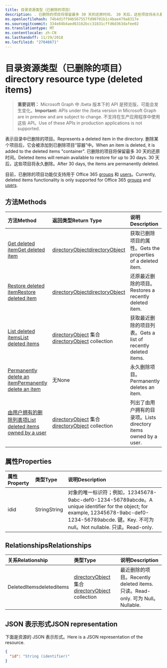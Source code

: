 ```yaml
---
title: 目录资源类型（已删除的项目）
description: . 已删除的项目将保留最多 30 天的还原时间。 30 天后，这些项目将永久删除。
ms.openlocfilehash: 74b4d1ff94b567557fd90701b1c4bae479a8317e
ms.sourcegitcommit: 334e84b4aed63162bcc31831cffd6d363dafee02
ms.translationtype: MT
ms.contentlocale: zh-CN
ms.lasthandoff: 11/29/2018
ms.locfileid: "27048671"
---
```

# <a name="directory-resource-type-deleted-items"></a><span data-ttu-id="dd507-105">目录资源类型（已删除的项目）</span><span class="sxs-lookup"><span data-stu-id="dd507-105">directory resource type (deleted items)</span></span>

> <span data-ttu-id="dd507-106">**重要说明：** Microsoft Graph 中 /beta 版本下的 API 是预览版，可能会发生变化。</span><span class="sxs-lookup"><span data-stu-id="dd507-106">**Important:** APIs under the /beta version in Microsoft Graph are in preview and are subject to change.</span></span> <span data-ttu-id="dd507-107">不支持在生产应用程序中使用这些 API。</span><span class="sxs-lookup"><span data-stu-id="dd507-107">Use of these APIs in production applications is not supported.</span></span>

<span data-ttu-id="dd507-108">表示目录中已删除的项目。</span><span class="sxs-lookup"><span data-stu-id="dd507-108">Represents a deleted item in the directory.</span></span> <span data-ttu-id="dd507-109">删除某个项目后，它会被添加到已删除项目“容器”中。</span><span class="sxs-lookup"><span data-stu-id="dd507-109">When an item is deleted, it is added to the deleted items "container".</span></span> <span data-ttu-id="dd507-110">已删除的项目将保留最多 30 天的还原时间。</span><span class="sxs-lookup"><span data-stu-id="dd507-110">Deleted items will remain available to restore for up to 30 days.</span></span> <span data-ttu-id="dd507-111">30 天后，这些项目将永久删除。</span><span class="sxs-lookup"><span data-stu-id="dd507-111">After 30 days, the items are permanently deleted.</span></span>

<span data-ttu-id="dd507-112">目前，已删除的项目功能仅支持用于 Office 365 [groups](group.md) 和 [users](users.md)。</span><span class="sxs-lookup"><span data-stu-id="dd507-112">Currently, deleted items functionality is only supported for Office 365 [groups](group.md) and [users](users.md).</span></span>

## <a name="methods"></a><span data-ttu-id="dd507-113">方法</span><span class="sxs-lookup"><span data-stu-id="dd507-113">Methods</span></span>

| <span data-ttu-id="dd507-114">方法</span><span class="sxs-lookup"><span data-stu-id="dd507-114">Method</span></span>         | <span data-ttu-id="dd507-115">返回类型</span><span class="sxs-lookup"><span data-stu-id="dd507-115">Return Type</span></span> | <span data-ttu-id="dd507-116">说明</span><span class="sxs-lookup"><span data-stu-id="dd507-116">Description</span></span> |
|:---------------|:------------|:------------|
|[<span data-ttu-id="dd507-117">Get deleted item</span><span class="sxs-lookup"><span data-stu-id="dd507-117">Get deleted item</span></span>](../api/directory-deleteditems-get.md) | [<span data-ttu-id="dd507-118">directoryObject</span><span class="sxs-lookup"><span data-stu-id="dd507-118">directoryObject</span></span>](directoryobject.md) | <span data-ttu-id="dd507-119">获取已删除项目的属性。</span><span class="sxs-lookup"><span data-stu-id="dd507-119">Gets the properties of a deleted item.</span></span> |
|[<span data-ttu-id="dd507-120">Restore deleted item</span><span class="sxs-lookup"><span data-stu-id="dd507-120">Restore deleted item</span></span>](../api/directory-deleteditems-restore.md) |[<span data-ttu-id="dd507-121">directoryObject</span><span class="sxs-lookup"><span data-stu-id="dd507-121">directoryObject</span></span>](directoryobject.md)| <span data-ttu-id="dd507-122">还原最近删除的项目。</span><span class="sxs-lookup"><span data-stu-id="dd507-122">Restores a recently deleted item.</span></span> |
|[<span data-ttu-id="dd507-123">List deleted items</span><span class="sxs-lookup"><span data-stu-id="dd507-123">List deleted items</span></span>](../api/directory-deleteditems-list.md) |<span data-ttu-id="dd507-124">[directoryObject](directoryobject.md) 集合</span><span class="sxs-lookup"><span data-stu-id="dd507-124">[directoryObject](directoryobject.md) collection</span></span>| <span data-ttu-id="dd507-125">获取最近删除的项目列表。</span><span class="sxs-lookup"><span data-stu-id="dd507-125">Gets a list of recently deleted items.</span></span> |
|[<span data-ttu-id="dd507-126">Permanently delete an item</span><span class="sxs-lookup"><span data-stu-id="dd507-126">Permanently delete an item</span></span>](../api/directory-deleteditems-delete.md) | <span data-ttu-id="dd507-127">无</span><span class="sxs-lookup"><span data-stu-id="dd507-127">None</span></span> | <span data-ttu-id="dd507-128">永久删除项目。</span><span class="sxs-lookup"><span data-stu-id="dd507-128">Permanently deletes an item.</span></span> |
|[<span data-ttu-id="dd507-129">由用户拥有的删除列表项</span><span class="sxs-lookup"><span data-stu-id="dd507-129">List deleted items owned by a user</span></span>](../api/directory-deleteditems-user-owned.md) | <span data-ttu-id="dd507-130">[directoryObject](directoryobject.md) 集合</span><span class="sxs-lookup"><span data-stu-id="dd507-130">[directoryObject](directoryobject.md) collection</span></span> | <span data-ttu-id="dd507-131">列出了由用户拥有的目录项。</span><span class="sxs-lookup"><span data-stu-id="dd507-131">Lists directory items owned by a user.</span></span> |

## <a name="properties"></a><span data-ttu-id="dd507-132">属性</span><span class="sxs-lookup"><span data-stu-id="dd507-132">Properties</span></span>
| <span data-ttu-id="dd507-133">属性</span><span class="sxs-lookup"><span data-stu-id="dd507-133">Property</span></span>   | <span data-ttu-id="dd507-134">类型</span><span class="sxs-lookup"><span data-stu-id="dd507-134">Type</span></span> |<span data-ttu-id="dd507-135">说明</span><span class="sxs-lookup"><span data-stu-id="dd507-135">Description</span></span>|
|:---------------|:--------|:----------|
|<span data-ttu-id="dd507-136">id</span><span class="sxs-lookup"><span data-stu-id="dd507-136">id</span></span>|<span data-ttu-id="dd507-137">String</span><span class="sxs-lookup"><span data-stu-id="dd507-137">String</span></span>| <span data-ttu-id="dd507-138">对象的唯一标识符；例如，12345678-9abc-def0-1234-56789abcde。</span><span class="sxs-lookup"><span data-stu-id="dd507-138">A unique identifier for the object; for example, 12345678-9abc-def0-1234-56789abcde.</span></span> <span data-ttu-id="dd507-139">键。</span><span class="sxs-lookup"><span data-stu-id="dd507-139">Key.</span></span> <span data-ttu-id="dd507-140">不可为 null。</span><span class="sxs-lookup"><span data-stu-id="dd507-140">Not nullable.</span></span> <span data-ttu-id="dd507-141">只读。</span><span class="sxs-lookup"><span data-stu-id="dd507-141">Read-only.</span></span>|

## <a name="relationships"></a><span data-ttu-id="dd507-142">Relationships</span><span class="sxs-lookup"><span data-stu-id="dd507-142">Relationships</span></span>
| <span data-ttu-id="dd507-143">关系</span><span class="sxs-lookup"><span data-stu-id="dd507-143">Relationship</span></span> | <span data-ttu-id="dd507-144">类型</span><span class="sxs-lookup"><span data-stu-id="dd507-144">Type</span></span>   |<span data-ttu-id="dd507-145">说明</span><span class="sxs-lookup"><span data-stu-id="dd507-145">Description</span></span>|
|:---------------|:--------|:----------|
|<span data-ttu-id="dd507-146">DeletedItems</span><span class="sxs-lookup"><span data-stu-id="dd507-146">deleteditems</span></span>|<span data-ttu-id="dd507-147">[directoryObject](directoryobject.md) 集合</span><span class="sxs-lookup"><span data-stu-id="dd507-147">[directoryObject](directoryobject.md) collection</span></span>| <span data-ttu-id="dd507-148">最近删除的项目。</span><span class="sxs-lookup"><span data-stu-id="dd507-148">Recently deleted items.</span></span> <span data-ttu-id="dd507-149">只读。</span><span class="sxs-lookup"><span data-stu-id="dd507-149">Read-only.</span></span> <span data-ttu-id="dd507-150">可为 Null。</span><span class="sxs-lookup"><span data-stu-id="dd507-150">Nullable.</span></span>|

## <a name="json-representation"></a><span data-ttu-id="dd507-151">JSON 表示形式</span><span class="sxs-lookup"><span data-stu-id="dd507-151">JSON representation</span></span>
<span data-ttu-id="dd507-152">下面是资源的 JSON 表示形式。</span><span class="sxs-lookup"><span data-stu-id="dd507-152">Here is a JSON representation of the resource.</span></span>

<!-- {
  "blockType": "resource",
  "optionalProperties": [

  ],
  "@odata.type": "microsoft.graph.directory"
}-->

```json
{
  "id": "String (identifier)"
}
```

<!-- uuid: 8fcb5dbc-d5aa-4681-8e31-b001d5168d79
2015-10-25 14:57:30 UTC -->
<!-- {
  "type": "#page.annotation",
  "description": "directory resource",
  "keywords": "",
  "section": "documentation",
  "tocPath": ""
}-->